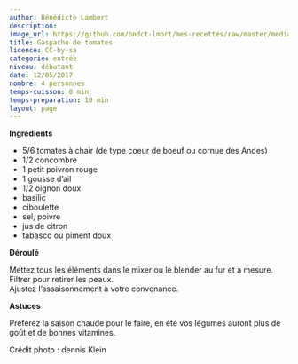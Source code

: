 ```yaml
---
author: Bénédicte Lambert
description: 
image_url: https://github.com/bndct-lmbrt/mes-recettes/raw/master/medias/gaspacho-tomates.jpg
title: Gaspacho de tomates
licence: CC-by-sa
categorie: entrée
niveau: débutant
date: 12/05/2017
nombre: 4 personnes
temps-cuisson: 0 min
temps-preparation: 10 min
layout: page
---
```



**Ingrédients**  

* 5/6 tomates à chair (de type coeur de boeuf ou cornue des Andes)
* 1/2 concombre
* 1 petit poivron rouge
* 1 gousse d’ail
* 1/2 oignon doux
* basilic
* ciboulette
* sel, poivre
* jus de citron
* tabasco ou piment doux

**Déroulé**  

Mettez tous les éléments dans le mixer ou le blender au fur et à mesure. 
Filtrer pour retirer les peaux.  
Ajustez l’assaisonnement à votre convenance.  

**Astuces**

Préférez la saison chaude pour le faire, en été vos légumes auront plus de goût et de bonnes vitamines.  


Crédit photo : dennis Klein
